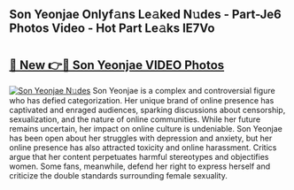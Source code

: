 ## Son Yeonjae Onlyf𝚊ns Le𝚊ked N𝚞des - Part-Je6 Photos Video - Hot Part Le𝚊ks IE7Vo

# <h2><a href="http://ab32197.deff.icu/?id=Son+Yeonjae">🔗 New 👉🔴 Son Yeonjae VIDEO Photos</a></h2>

[![Son Yeonjae N𝚞des](https://i.imgur.com/rIISA9y.gif)](http://ab32197.deff.icu/?id=Son+Yeonjae)
Son Yeonjae is a complex and controversial figure who has defied categorization. Her unique brand of online presence has captivated and enraged audiences, sparking discussions about censorship, sexualization, and the nature of online communities. While her future remains uncertain, her impact on online culture is undeniable. Son Yeonjae has been open about her struggles with depression and anxiety, but her online presence has also attracted toxicity and online harassment. Critics argue that her content perpetuates harmful stereotypes and objectifies women. Some fans, meanwhile, defend her right to express herself and criticize the double standards surrounding female sexuality.
